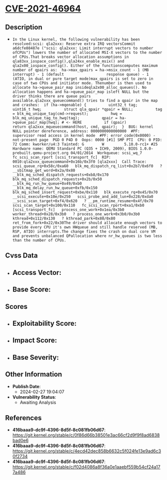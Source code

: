 
# [CVE-2021-46964](https://cve.mitre.org/cgi-bin/cvename.cgi?name=CVE-2021-46964)

## Description

- `In the Linux kernel, the following vulnerability has been resolved:scsi: qla2xxx: Reserve extra IRQ vectorsCommit a6dcfe08487e ("scsi: qla2xxx: Limit interrupt vectors to number ofCPUs") lowers the number of allocated MSI-X vectors to the number of CPUs.That breaks vector allocation assumptions in qla83xx_iospace_config(),qla24xx_enable_msix() and qla2x00_iospace_config(). Either of the functionscomputes maximum number of qpairs as:  ha->max_qpairs = ha->msix_count - 1 (MB interrupt) - 1 (default                   response queue) - 1 (ATIO, in dual or pure target mode)max_qpairs is set to zero in case of two CPUs and initiator mode. Thenumber is then used to allocate ha->queue_pair_map insideqla2x00_alloc_queues(). No allocation happens and ha->queue_pair_map isleft NULL but the driver thinks there are queue pairs available.qla2xxx_queuecommand() tries to find a qpair in the map and crashes:  if (ha->mqenable) {          uint32_t tag;          uint16_t hwq;          struct qla_qpair *qpair = NULL;          tag = blk_mq_unique_tag(cmd->request);          hwq = blk_mq_unique_tag_to_hwq(tag);          qpair = ha->queue_pair_map[hwq]; # <- HERE          if (qpair)                  return qla2xxx_mqueuecommand(host, cmd, qpair);  }  BUG: kernel NULL pointer dereference, address: 0000000000000000  #PF: supervisor read access in kernel mode  #PF: error_code(0x0000) - not-present page  PGD 0 P4D 0  Oops: 0000 [#1] SMP PTI  CPU: 0 PID: 72 Comm: kworker/u4:3 Tainted: G        W         5.10.0-rc1+ #25  Hardware name: QEMU Standard PC (Q35 + ICH9, 2009), BIOS 1.0.0-prebuilt.qemu-project.org 04/01/2014  Workqueue: scsi_wq_7 fc_scsi_scan_rport [scsi_transport_fc]  RIP: 0010:qla2xxx_queuecommand+0x16b/0x3f0 [qla2xxx]  Call Trace:   scsi_queue_rq+0x58c/0xa60   blk_mq_dispatch_rq_list+0x2b7/0x6f0   ? __sbitmap_get_word+0x2a/0x80   __blk_mq_sched_dispatch_requests+0xb8/0x170   blk_mq_sched_dispatch_requests+0x2b/0x50   __blk_mq_run_hw_queue+0x49/0xb0   __blk_mq_delay_run_hw_queue+0xfb/0x150   blk_mq_sched_insert_request+0xbe/0x110   blk_execute_rq+0x45/0x70   __scsi_execute+0x10e/0x250   scsi_probe_and_add_lun+0x228/0xda0   __scsi_scan_target+0xf4/0x620   ? __pm_runtime_resume+0x4f/0x70   scsi_scan_target+0x100/0x110   fc_scsi_scan_rport+0xa1/0xb0 [scsi_transport_fc]   process_one_work+0x1ea/0x3b0   worker_thread+0x28/0x3b0   ? process_one_work+0x3b0/0x3b0   kthread+0x112/0x130   ? kthread_park+0x80/0x80   ret_from_fork+0x22/0x30The driver should allocate enough vectors to provide every CPU it's own HWqueue and still handle reserved (MB, RSP, ATIO) interrupts.The change fixes the crash on dual core VM and prevents unbalanced QPallocation where nr_hw_queues is two less than the number of CPUs.`

## Cvss Data

- **Access Vector**:
  - 
- **Base Score**:
  - 

## Scores

- **Exploitability Score**:
  - 
- **Impact Score**:
  - 
- **Base Severity**:
  - 

## Other Information

- **Publish Date**:
  - 2024-02-27 19:04:07
- **Vulnerability Status**:
  - Awaiting Analysis

## References

- **416baaa9-dc9f-4396-8d5f-8c081fb06d67**: https://git.kernel.org/stable/c/0f86d66b38501e3ac66cf2d9f9f8ad6838bad0e6
- **416baaa9-dc9f-4396-8d5f-8c081fb06d67**: https://git.kernel.org/stable/c/4ecd42dec858b6632c5f024fe13e9ad6c30f2734
- **416baaa9-dc9f-4396-8d5f-8c081fb06d67**: https://git.kernel.org/stable/c/f02d4086a8f36a0e1aaebf559b54cf24a177a486
